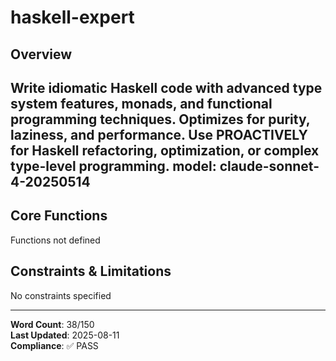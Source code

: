 # haskell-expert

## Overview

Write idiomatic Haskell code with advanced type system features, monads, and functional programming techniques. Optimizes for purity, laziness, and performance. Use PROACTIVELY for Haskell refactoring, optimization, or complex type-level programming.
model: claude-sonnet-4-20250514
---

## Core Functions

Functions not defined

## Constraints & Limitations

No constraints specified



---
**Word Count**: 38/150  
**Last Updated**: 2025-08-11  
**Compliance**: ✅ PASS